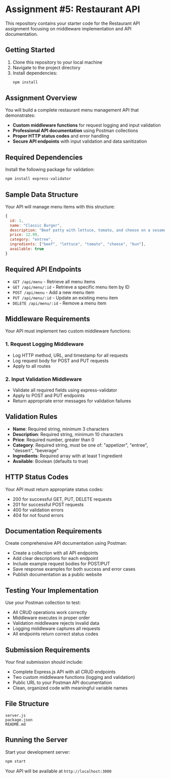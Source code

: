 # Assignment #5: Restaurant API 
This repository contains your starter code for the Restaurant API assignment focusing on middleware implementation and API documentation.

## Getting Started
1. Clone this repository to your local machine
2. Navigate to the project directory
3. Install dependencies:
   ```bash
   npm install
   ```

## Assignment Overview
You will build a complete restaurant menu management API that demonstrates:
- **Custom middleware functions** for request logging and input validation
- **Professional API documentation** using Postman collections
- **Proper HTTP status codes** and error handling
- **Secure API endpoints** with input validation and data sanitization

## Required Dependencies
Install the following package for validation:
```bash
npm install express-validator
```

## Sample Data Structure
Your API will manage menu items with this structure:
```javascript
{
  id: 1,
  name: "Classic Burger",
  description: "Beef patty with lettuce, tomato, and cheese on a sesame seed bun",
  price: 12.99,
  category: "entree",
  ingredients: ["beef", "lettuce", "tomato", "cheese", "bun"],
  available: true
}
```

## Required API Endpoints
- `GET /api/menu` - Retrieve all menu items
- `GET /api/menu/:id` - Retrieve a specific menu item by ID
- `POST /api/menu` - Add a new menu item
- `PUT /api/menu/:id` - Update an existing menu item
- `DELETE /api/menu/:id` - Remove a menu item

## Middleware Requirements
Your API must implement two custom middleware functions:

### 1. Request Logging Middleware
- Log HTTP method, URL, and timestamp for all requests
- Log request body for POST and PUT requests
- Apply to all routes

### 2. Input Validation Middleware
- Validate all required fields using express-validator
- Apply to POST and PUT endpoints
- Return appropriate error messages for validation failures

## Validation Rules
- **Name**: Required string, minimum 3 characters
- **Description**: Required string, minimum 10 characters
- **Price**: Required number, greater than 0
- **Category**: Required string, must be one of: "appetizer", "entree", "dessert", "beverage"
- **Ingredients**: Required array with at least 1 ingredient
- **Available**: Boolean (defaults to true)

## HTTP Status Codes
Your API must return appropriate status codes:
- 200 for successful GET, PUT, DELETE requests
- 201 for successful POST requests
- 400 for validation errors
- 404 for not found errors

## Documentation Requirements
Create comprehensive API documentation using Postman:
- Create a collection with all API endpoints
- Add clear descriptions for each endpoint
- Include example request bodies for POST/PUT
- Save response examples for both success and error cases
- Publish documentation as a public website

## Testing Your Implementation
Use your Postman collection to test:
- All CRUD operations work correctly
- Middleware executes in proper order
- Validation middleware rejects invalid data
- Logging middleware captures all requests
- All endpoints return correct status codes

## Submission Requirements
Your final submission should include:
- Complete Express.js API with all CRUD endpoints
- Two custom middleware functions (logging and validation)
- Public URL to your Postman API documentation
- Clean, organized code with meaningful variable names

## File Structure
```
server.js
package.json
README.md
```

## Running the Server
Start your development server:
```bash
npm start
```
Your API will be available at `http://localhost:3000`